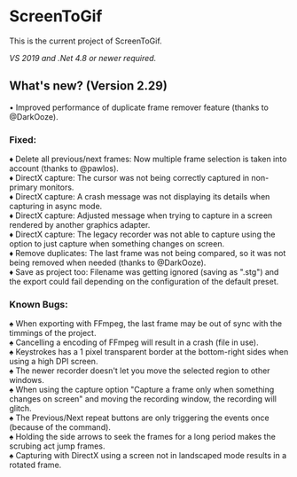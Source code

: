 # ScreenToGif  

This is the current project of ScreenToGif.  

_VS 2019 and .Net 4.8 or newer required._

## What's new? (Version 2.29)

• Improved performance of duplicate frame remover feature (thanks to @DarkOoze).  

### Fixed:

♦ Delete all previous/next frames: Now multiple frame selection is taken into account (thanks to @pawlos).  
♦ DirectX capture: The cursor was not being correctly captured in non-primary monitors.  
♦ DirectX capture: A crash message was not displaying its details when capturing in async mode.  
♦ DirectX capture: Adjusted message when trying to capture in a screen rendered by another graphics adapter.  
♦ DirectX capture: The legacy recorder was not able to capture using the option to just capture when something changes on screen.  
♦ Remove duplicates: The last frame was not being compared, so it was not being removed when needed (thanks to @DarkOoze).  
♦ Save as project too: Filename was getting ignored (saving as ".stg") and the export could fail depending on the configuration of the default preset.  

### Known Bugs:
  
♠ When exporting with FFmpeg, the last frame may be out of sync with the timmings of the project.  
♠ Cancelling a encoding of FFmpeg will result in a crash (file in use).  
♠ Keystrokes has a 1 pixel transparent border at the bottom-right sides when using a high DPI screen.  
♠ The newer recorder doesn't let you move the selected region to other windows.  
♠ When using the capture option "Capture a frame only when something changes on screen" and moving the recording window, the recording will glitch.  
♠ The Previous/Next repeat buttons are only triggering the events once (because of the command).   
♠ Holding the side arrows to seek the frames for a long period makes the scrubing act jump frames.  
♠ Capturing with DirectX using a screen not in landscaped mode results in a rotated frame.